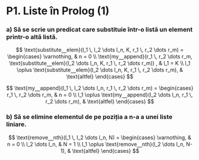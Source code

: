 # P1. Liste în Prolog (1)

### a) Să se scrie un predicat care substituie într-o listă un element printr-o altă listă.

$$
\text{substitute⎽elem}(l_1 \, l_2 \dots l_n, K, r_1 \, r_2 \dots r_m) =
\begin{cases}
    \varnothing, & n = 0 \\
    \text{my⎽append}(r_1 \, r_2 \dots r_m, \text{substitute⎽elem}(l_2 \dots l_n, K, r_1 \, r_2 \dots r_m)) , & l_1 = K \\
    l_1 \oplus \text{substitute⎽elem}(l_2 \dots l_n, K, r_1 \, r_2 \dots r_m), & \text{altfel}
\end{cases}
$$

$$
\text{my⎽append}(l_1 \, l_2 \dots l_n, r_1 \, r_2 \dots r_m) =
\begin{cases}
    r_1 \, r_2 \dots r_m, & n = 0 \\
    l_1 \oplus \text{my⎽append}(l_2 \dots l_n, r_1 \, r_2 \dots r_m), & \text{altfel}
\end{cases}
$$


### b) Să se elimine elementul de pe poziția a n-a a unei liste liniare.

$$
\text{remove⎽nth}(l_1 \, l_2 \dots l_n, N) =
\begin{cases}
    \varnothing, & n = 0 \\
    l_2 \dots l_n, & N = 1 \\
    l_1 \oplus \text{remove⎽nth}(l_2 \dots l_n, N-1), & \text{altfel}
\end{cases}
$$
